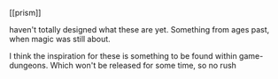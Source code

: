 [[prism]]

haven't totally designed what these are yet. Something from ages past, when magic was still about.

I think the inspiration for these is something to be found within game-dungeons. Which won't be released for some time, so no rush
